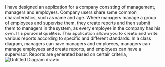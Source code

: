 I have designed an application for a company consisting of management, managers and employees. Company users share some common characteristics, such as name and age. Where managers manage a group of employees and supervise them, they create reports and then submit them to managers in the system, as every employee in the company has his own. His personal qualities.
This application allows you to create and write various reports according to specific and different standards.
In a class diagram, managers can have managers and employees, managers can manage employees and create reports, and employees can have a supervisor. Reports are generated based on certain criteria,![Untitled Diagram drawio](https://github.com/ameenishtayeh/ass2/assets/100160291/8c40daff-8807-49a9-b189-6576fa61b951)
